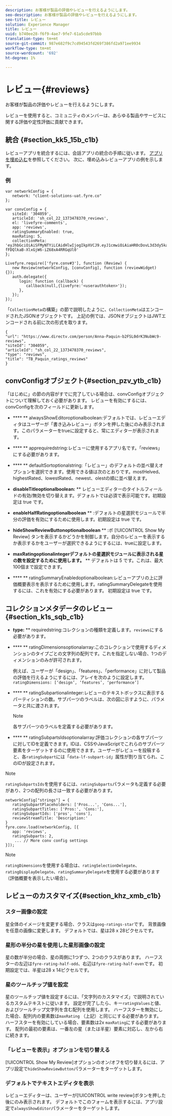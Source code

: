 ```yaml
---
description: お客様が製品の評価やレビューを行えるようにします。
seo-description: お客様が製品の評価やレビューを行えるようにします。
seo-title: レビュー
solution: Experience Manager
title: レビュー
uuid: b740ee28-f6f9-4ae7-9fe7-61a5cde97bbb
translation-type: tm+mt
source-git-commit: 987e682f9c7cd94543fd269f386fd2a971ee9934
workflow-type: tm+mt
source-wordcount: '692'
ht-degree: 1%

---
```



# レビュー{#reviews}

お客様が製品の評価やレビューを行えるようにします。

レビューを使用すると、コミュニティのメンバーは、あらゆる製品やサービスに関する評価や定性評価に貢献できます。

## 統合 {#section_kk5_15b_c1b}

レビューアプリを統合するには、会話アプリの統合の手順に従います。 [アプリを埋め込む](/help/implementation/c-livefyre-identity-comp/t-using-studio-to-connect-your-social-apps-to-your-livefyre-implementation.md)を参照してください。 次に、埋め込みレビューアプリの例を示します。

### 例

```
var networkConfig = { 
   network: "client-solutions-uat.fyre.co" 
}; 
  
var convConfig = { 
   siteId: '304059', 
   articleId: 'sh_col_22_1373478370_reviews', 
   el: 'livefyre-comments', 
   app: 'reviews', 
   ratingSummaryEnabled: true, 
   maxRating: 5, 
   collectionMeta: 'eyJhbGciOiAiSFMyNTYiLCAidHlwIjogIkpXVCJ9.eyJ1cmwiOiAiaHR0cDovL3d3dy5kaXJlY3R2LmNvbS9wZXJzb24vQW5uYS1QYXF1aW4tYjJGU0wwZHJLM051YldjOS1yZXZpZXdzIiwgInNpdGVJZCI6ICIzMDQwNTkiLCAiYXJ0aWNsZUlkIjogInNoX2NvbF8yMl8xMzczNDc4MzcwX3Jldmlld3MiLCAidHlwZSI6ICJyZXZpZXdzIiwgInRpdGxlIjogIlRCX1BhcXVpbl9yYXRpbmdzX3Jldmlld3MifQ.hes3KMwygCG-fFDQlkaB-XlxGjW6-iZ68xA4RRGqUl0' 
}; 
  
Livefyre.require(['fyre.conv#3'], function (Review) { 
   new Review(networkConfig, [convConfig], function (reviewWidget) {}); 
   auth.delegate({ 
      login: function (callback) { 
         callback(null,{livefyre:'<userauthtoken>'}); 
      }, 
   }); 
});
```

「`CollectionMeta`の構築」の節で説明したように、`CollectionMeta`はエンコードされたJSONオブジェクトです。 上記の例では、JSONオブジェクトはJWTエンコードされる前に次の形式を取ります。

```
{ 
"url": "https://www.directv.com/person/Anna-Paquin-b2FSL0drK3NubWc9-reviews",  
"siteId": "304059",  
"articleId": "sh_col_22_1373478370_reviews",  
"type": "reviews",  
"title": "TB_Paquin_ratings_reviews" 
}
```

## convConfigオブジェクト{#section_pzv_ytb_c1b}

「はじめに」の節の内容がすでに完了している場合は、convConfigオブジェクトについて理解しておく必要があります。 レビューを有効にするには、convConfigを次のフィールドに更新します。

* **** ** alwaysShowEditoroptionalboolean:デフォルトでは、レビューエディタはユーザーが「書き込みレビュー」ボタンを押した後にのみ表示されます。このパラメーターをtrueに設定すると、常にエディターが表示されます。

* **** ** apprequiredstring:レビューに使用するアプリ名です。「reviews」にする必要があります。

* **** ** defaultSortoptionalstring:「レビュー」のデフォルトの並べ替えオプションを選択できます。使用できる値は次のとおりです。mostHelved、highestRated、lowestRated、newest、olestの順に並べ替えます。

* **disableTitleoptionalboolean:** ** レビューエディターのタイトルフィールドの有効/無効を切り替えます。デフォルトでは必須で表示可能です。初期設定は true です。

* **enableHalfRatingoptionalboolean** ** :デフォルトの星選択モジュールで半分の評価を有効にするために使用します。初期設定は true です。

* **hideShowReviewButtonoptionalboolean** ** :ボ [!UICONTROL Show My Review] タンを表示するかどうかを制御します。自分のレビューを表示するか表示するかをユーザーが選択できるようにするには、trueに設定します。

* **maxRatingoptionalintegerデフォルトの星選択モジュールに表示される星の数を設定するために使用します。** ** デフォルトは 5 です。これは、最大100個まで設定できます。

* **** ** ratingSummaryEnabledoptionalboolean:レビューアプリの上に評価概要表示を表示するために使用します。ratingSummaryDelegateを使用するには、これを有効にする必要があります。 初期設定は true です。

## コレクションメタデータのレビュー{#section_k1s_sqb_c1b}

* **type:** ** requiredstring:コレクションの種類を定義します。`reviews`にする必要があります。

* **** ** ratingDimensionsoptionalarray:このコレクションで使用するディメンションのタイプごとの文字列の配列です。これを指定しない場合、1つのディメンションのみが許可されます。

   例えば、ユーザーが「design」、「features」、「performance」に対して製品の評価を行えるようにするには、アレイを次のように設定します。`ratingDimensions: [‘design’, ‘features’, ‘performance’]`

* **** ** ratingSubpartionalinteger:レビューのテキストボックスに表示するパーティションの数。サブパーツのラベルは、次の図に示すように、パラメータと共に渡されます。

   >[!NOTE]
   >各サブパーツのラベルを定義する必要があります。

* **** ** ratingSubpartsIdsoptionalarray:評価コレクションの各サブパーツに対してIDを定義できます。IDは、CSSやJavaScriptでこれらのサブパーツ要素をターゲットするのに使用できます。ユーザーがレビューを投稿すると、各`ratingSubpart`には「`data-lf-subpart-id`」属性が割り当てられ、このIDが設定されます。

>[!NOTE]
>
>`ratingSubpartsIds`を使用するには、`ratingSubparts`パラメータも定義する必要があり、2つの配列の長さは一致する必要があります。

```
networkConfig["strings"] = { 
   ratingSubpartPlaceholders: ['Pros...', 'Cons...'], 
   ratingSubpartTitles: ['Pros:', 'Cons:'], 
   ratingSubpartIds: ['pros', 'cons'], 
   reviewStreamTitle: 'Description:' 
} 
fyre.conv.load(networkConfig, [{ 
   app: 'reviews', 
   ratingSubparts: 2, 
    ... // More conv config settings 
}]);
```

>[!NOTE]
>
>`ratingDimensions`を使用する場合は、`ratingSelectionDelegate`、`ratingDisplayDelegate`、`ratingSummaryDelegate`を使用する必要があります（評価概要を表示したい場合）。

## レビューのカスタマイズ{#section_khz_xmb_c1b}

### スター画像の設定

星全体のイメージを変更する場合、クラスは`goog-ratings-star`です。 背景画像を任意の画像に変更します。 デフォルトでは、星は28 x 28ピクセルです。

### 星形の半分の星を使用した星形画像の設定

星の数が半分の場合、星の両側に1つずつ、2つのクラスがあります。 ハーフスターの左辺は`fyre-rating-half-odd`、右辺は`fyre-rating-half-even`です。 初期設定では、半星は28 x 14ピクセルです。

### 星のツールチップ値を設定

星のツールチップ値を設定するには、「文字列のカスタマイズ」で説明されているカスタムテキストに従います。 設定が完了したら、キー`ratingValues`と値、およびツールチップ文字列を含む配列を使用します。 ハーフスターを無効にした場合、配列内の要素数は`maxRating` （上記）と同じにする必要があります。 ハーフスターを有効にしている場合、要素数は2x `maxRating`にする必要があります。 配列の最初の要素は、一番左の星（または半星）要素に対応し、左から右に続きます。

### 「レビューを表示」オプションを切り替える

[!UICONTROL Show My Review]オプションのオン/オフを切り替えるには、アプリ設定で`hideShowReviewButton`パラメーターをターゲットします。

### デフォルトでテキストエディタを表示

レビューエディターは、ユーザーが[!UICONTROL write review]ボタンを押した後にのみ表示されます。 デフォルトでこのフォームを表示するには、アプリ設定で`alwaysShowEditor`パラメーターをターゲットします。
